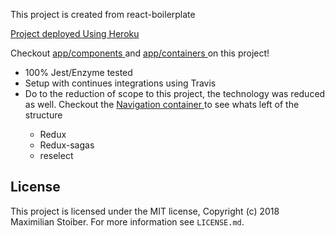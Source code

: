 This project is created from react-boilerplate

<a href="https://ehren-davis-profile-app.herokuapp.com/">
  Project deployed Using Heroku 
</a>

Checkout
<a href="https://github.com/EhrenDavis12/Profile-React/tree/master/app/components">
app/components
</a>
and
<a href="https://github.com/EhrenDavis12/Profile-React/tree/master/app/containers">
app/containers
</a>
on this project!

<ul>
  <li>100% Jest/Enzyme tested</li>
  <li>Setup with continues integrations using Travis</li>
  <li>Do to the reduction of scope to this project, the technology was reduced as well. Checkout the 
    <a href="https://github.com/EhrenDavis12/Profile-React/tree/master/app/containers/Navigation/container">
      Navigation container 
    </a>
    to see whats left of the structure
  </li>
  <ul>
    <li>Redux</li>
    <li>Redux-sagas</li>
    <li>reselect</li>
  </ul>
</ul>

## License

This project is licensed under the MIT license, Copyright (c) 2018 Maximilian
Stoiber. For more information see `LICENSE.md`.
